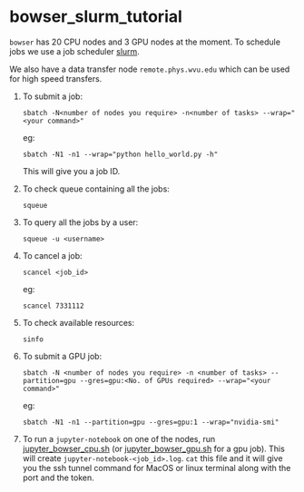# bowser_slurm_tutorial

`bowser` has 20 CPU nodes and 3 GPU nodes at the moment. To schedule jobs we use a job scheduler [slurm](https://slurm.schedmd.com/documentation.html).

We also have a data transfer node `remote.phys.wvu.edu` which can be used for high speed transfers.

1. To submit a job:

       sbatch -N<number of nodes you require> -n<number of tasks> --wrap="<your command>"
      
   eg:
   
       sbatch -N1 -n1 --wrap="python hello_world.py -h"
      
      This will give you a job ID.
      
2. To check queue containing all the jobs:

       squeue
      
3. To query all the jobs by a user:

       squeue -u <username>
      
4. To cancel a job:

       scancel <job_id>
      
    eg:
    
       scancel 7331112


5. To check available resources:

       sinfo
      
6. To submit a GPU job:

       sbatch -N <number of nodes you require> -n <number of tasks> --partition=gpu --gres=gpu:<No. of GPUs required> --wrap="<your command>"
      
   eg:
   
       sbatch -N1 -n1 --partition=gpu --gres=gpu:1 --wrap="nvidia-smi"
      
7. To run a `jupyter-notebook` on one of the nodes, run [jupyter_bowser_cpu.sh](https://github.com/devanshkv/bowser_slurm_tutorial/blob/master/jupyter_bowser_cpu.sh) (or [jupyter_bowser_gpu.sh](https://github.com/devanshkv/bowser_slurm_tutorial/blob/master/jupyter_bowser_gpu.sh) for a gpu job). This will create `jupyter-notebook-<job_id>.log`. `cat` this file and it will give you the ssh tunnel command for MacOS or linux terminal along with the port and the token.
